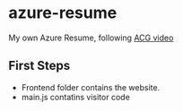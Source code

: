 # azure-resume
My own Azure Resume, following [ACG video](https://www.youtube.com/watch?v=ieYrBWmkfno&t=1058s)

## First Steps

- Frontend folder contains the website.
- main.js contatins visitor code